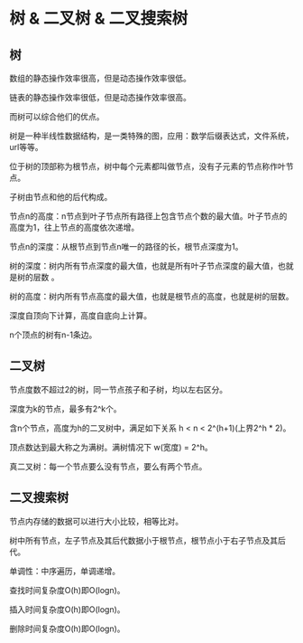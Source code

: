 # 树 & 二叉树 & 二叉搜索树

## 树

数组的静态操作效率很高，但是动态操作效率很低。

链表的静态操作效率很低，但是动态操作效率很高。

而树可以综合他们的优点。

树是一种半线性数据结构，是一类特殊的图，应用：数学后缀表达式，文件系统，url等等。

位于树的顶部称为根节点，树中每个元素都叫做节点，没有子元素的节点称作叶节点。

子树由节点和他的后代构成。

节点n的高度：n节点到叶子节点所有路径上包含节点个数的最大值。叶子节点的高度为1，往上节点的高度依次递增。

节点n的深度：从根节点到节点n唯一的路径的长，根节点深度为1。

树的深度：树内所有节点深度的最大值，也就是所有叶子节点深度的最大值，也就是树的层数 。

树的高度：树内所有节点高度的最大值，也就是根节点的高度，也就是树的层数。

深度自顶向下计算，高度自底向上计算。

n个顶点的树有n-1条边。

## 二叉树

节点度数不超过2的树，同一节点孩子和子树，均以左右区分。

深度为k的节点，最多有2^k个。

含n个节点，高度为h的二叉树中，满足如下关系 h < n < 2^(h+1)(上界2^h * 2)。

顶点数达到最大称之为满树。满树情况下 w(宽度) = 2^h。

真二叉树：每一个节点要么没有节点，要么有两个节点。

## 二叉搜索树

节点内存储的数据可以进行大小比较，相等比对。

树中所有节点，左子节点及其后代数据小于根节点，根节点小于右子节点及其后代。

单调性：中序遍历，单调递增。

查找时间复杂度O(h)即O(logn)。

插入时间复杂度O(h)即O(logn)。

删除时间复杂度O(h)即O(logn)。
